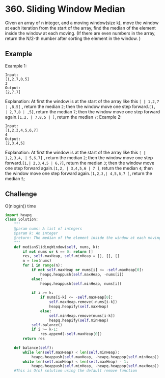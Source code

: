 # 360. Sliding Window Median
Given an array of n integer, and a moving window(size k), move the window at each iteration from the start of the array, find the median of the element inside the window at each moving. (If there are even numbers in the array, return the N/2-th number after sorting the element in the window. )

## Example
Example 1:
```
Input:
[1,2,7,8,5]
3
Output:
[2,7,7]
```
Explanation:
At first the window is at the start of the array like this `[ | 1,2,7 | ,8,5]` , return the median `2`;
then the window move one step forward.`[1, | 2,7,8 | ,5]`, return the median `7`;
then the window move one step forward again.`[1,2, | 7,8,5 | ]`, return the median `7`;
Example 2:
```
Input:
[1,2,3,4,5,6,7]
4
Output:
[2,3,4,5]
```
Explanation:
At first the window is at the start of the array like this `[ | 1,2,3,4, | 5,6,7]` , return the median `2`;
then the window move one step forward.`[1,| 2,3,4,5 | 6,7]`, return the median `3`;
then the window move one step forward again.`[1,2, | 3,4,5,6 | 7 ]`, return the median `4`;
then the window move one step forward again.`[1,2,3,| 4,5,6,7 ]`, return the median `5`;
## Challenge
O(nlog(n)) time
```python
import heapq
class Solution:
    """
    @param nums: A list of integers
    @param k: An integer
    @return: The median of the element inside the window at each moving
    """
    def medianSlidingWindow(self, nums, k):
        if not nums or k == 0: return []
        res, self.maxHeap, self.minHeap = [], [], []
        n = len(nums)
        for i in range(n):
            if not self.maxHeap or nums[i] <= -self.maxHeap[0]:
                heapq.heappush(self.maxHeap, -nums[i])
            else:
                heapq.heappush(self.minHeap, nums[i])
            
            if i >= k:
                if nums[i-k] <= -self.maxHeap[0]:
                    self.maxHeap.remove(-nums[i-k])
                    heapq.heapify(self.maxHeap)
                else:
                    self.minHeap.remove(nums[i-k])
                    heapq.heapify(self.minHeap)
            self.balance()        
            if i >= k-1:
                res.append(-self.maxHeap[0])
        return res
        
    def balance(self):
        while len(self.maxHeap) < len(self.minHeap):
            heapq.heappush(self.maxHeap, -heapq.heappop(self.minHeap))
        while len(self.minHeap) < len(self.maxHeap) - 1:
            heapq.heappush(self.minHeap, -heapq.heappop(self.maxHeap))
    #This is O(n) solution using the default remove function         
```
